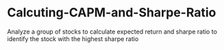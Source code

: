 # Calcuting-CAPM-and-Sharpe-Ratio
Analyze a group of stocks to calculate expected return and sharpe ratio to identify the stock with the highest sharpe ratio
